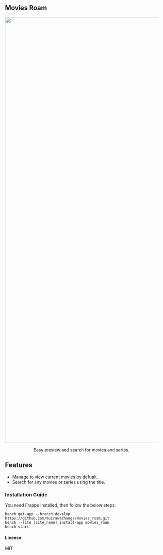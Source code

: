 ## Movies Roam

<p align="center">
  <a href="https://movies.daitkenya.com/movies">
    <img width="1402" alt="Movies" src="https://movies.daitkenya.com/files/movies.png">
  </a>
  <p align="center">Easy preview and search for movies and series.</p>
</p>

## Features
- Manage to view current movies by defualt. 
- Search for any movies or series using the title.

### Installation Guide
You need Frappe installed, then follow the below steps:
```
bench get-app --branch develop https://github.com/muirawachanga/movies_roam.git
bench --site [site_name] install-app movies_roam
bench start
```

#### License

MIT
